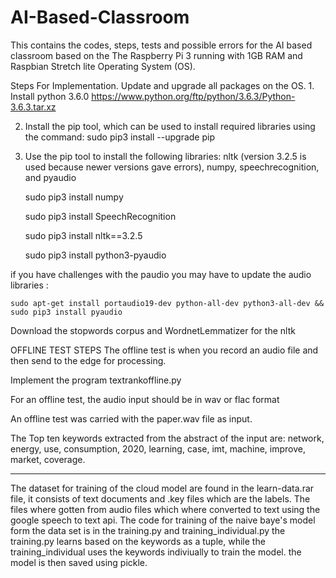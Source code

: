 # AI-Based-Classroom
This contains the codes, steps, tests and possible errors for the AI based classroom based on the The Raspberry Pi 3 running with 1GB RAM and Raspbian Stretch lite Operating System (OS).


Steps For Implementation.
Update and upgrade all packages on the OS. 
	1. Install python 3.6.0 
      https://www.python.org/ftp/python/3.6.3/Python-3.6.3.tar.xz
   
2. Install the pip tool, which can be used to install required libraries using the command:
        sudo pip3 install --upgrade pip
            

3. Use the pip tool to install the following libraries: nltk (version 3.2.5 is used because newer versions gave errors), numpy, speechrecognition, and pyaudio 

    sudo pip3 install numpy
    
    sudo pip3 install SpeechRecognition
    
    sudo pip3 install nltk==3.2.5
    
    sudo pip3 install python3-pyaudio
    
if you have challenges with the paudio you may have to update the audio libraries :

    sudo apt-get install portaudio19-dev python-all-dev python3-all-dev && sudo pip3 install pyaudio
 
Download the stopwords corpus and WordnetLemmatizer  for the nltk
      

OFFLINE TEST STEPS
The offline test is when you record an audio file and then send to the edge for processing.

Implement the program textrankoffline.py

For an offline test, the audio input should be in wav or flac format

An offline test was carried with the paper.wav file as input.

The Top ten keywords extracted from the abstract of the input  are: network, energy, use, consumption, 2020, learning, case, imt, machine, improve, market, coverage. 

-------------------------
The dataset for training of the cloud model are found in the learn-data.rar file, it consists of text documents and .key files which are the labels. The files where gotten from audio files which where converted to  text using the google speech to text api.
The code for training of the naive baye's model form the data set is in the training.py and training_individual.py
the training.py learns based on the keywords as a tuple, while the training_individual uses the keywords indiviually to train the model. the model is then saved using pickle.


